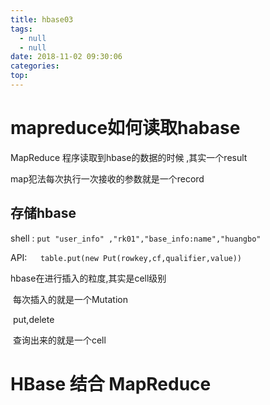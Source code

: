 ```yaml
---
title: hbase03
tags:
  - null
  - null
date: 2018-11-02 09:30:06
categories:
top:
---
```


<!-- more -->

#  mapreduce如何读取habase

MapReduce 程序读取到hbase的数据的时候 ,其实一个result

map犯法每次执行一次接收的参数就是一个record



## 存储hbase

shell : `put "user_info" ,"rk01","base_info:name","huangbo"`

API:`	table.put(new Put(rowkey,cf,qualifier,value))`

hbase在进行插入的粒度,其实是cell级别

​	每次插入的就是一个Mutation

​		put,delete

​	查询出来的就是一个cell

# HBase  结合 MapReduce

